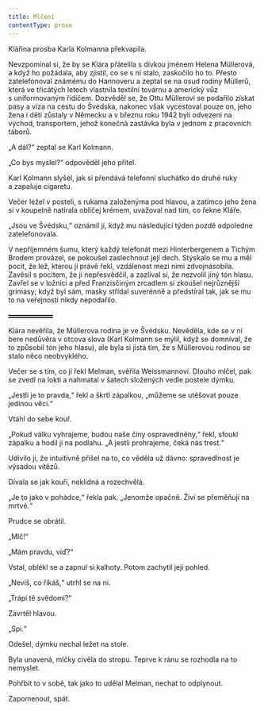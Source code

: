 ```yaml
---
title: Mlčení
contentType: prose
---
```


<section>

Klářina prosba Karla Kolmanna překvapila.

Nevzpomínal si, že by se Klára přátelila s dívkou jménem Helena Müllerová, a když ho požádala, aby zjistil, co se s ní stalo, zaskočilo ho to. Přesto zatelefonoval známému do Hannoveru a zeptal se na osud rodiny Müllerů, která ve třicátých letech vlastnila textilní továrnu a americký vůz s uniformovaným řidičem. Dozvěděl se, že Ottu Müllerovi se podařilo získat pasy a víza na cestu do Švédska, nakonec však vycestoval pouze on, jeho žena i děti zůstaly v Německu a v březnu roku 1942 byli odvezeni na východ, transportem, jehož konečná zastávka byla v jednom z pracovních táborů.

„A dál?“ zeptal se Karl Kolmann.

„Co bys myslel?“ odpověděl jeho přítel.

Karl Kolmann slyšel, jak si přendává telefonní sluchátko do druhé ruky a zapaluje cigaretu.

Večer ležel v posteli, s rukama založenýma pod hlavou, a zatímco jeho žena si v koupelně natírala obličej krémem, uvažoval nad tím, co řekne Kláře.

„Jsou ve Švédsku,“ oznámil jí, když mu následující týden pozdě odpoledne zatelefonovala.

V nepříjemném šumu, který každý telefonát mezi Hinterbergenem a Tichým Brodem provázel, se pokoušel zaslechnout její dech. Stýskalo se mu a měl pocit, že lež, kterou jí právě řekl, vzdálenost mezi nimi zdvojnásobila. Zavěsil s pocitem, že ji nepřesvědčil, a zazlíval si, že nezvolil jiný tón hlasu. Zavřel se v ložnici a před Franzisčiným zrcadlem si zkoušel nejrůznější grimasy; když byl sám, masky střídal suverénně a předstíral tak, jak se mu to na veřejnosti nikdy nepodařilo.

![divider.png](./resources/divider_opt.png)

Klára nevěřila, že Müllerova rodina je ve Švédsku. Nevěděla, kde se v ní bere nedůvěra v otcova slova (Karl Kolmann se mýlil, když se domníval, že to způsobil tón jeho hlasu), ale byla si jistá tím, že s Müllerovou rodinou se stalo něco neobvyklého.

Večer se s tím, co jí řekl Melman, svěřila Weissmannovi. Dlouho mlčel, pak se zvedl na lokti a nahmatal v šatech složených vedle postele dýmku.

„Jestli je to pravda,“ řekl a škrtl zápalkou, „můžeme se utěšovat pouze jedinou věcí.“

Vtáhl do sebe kouř.

„Pokud válku vyhrajeme, budou naše činy ospravedlněny,“ řekl, sfoukl zápalku a hodil ji na podlahu. „A jestli prohrajeme, čeká nás trest.“

Udivilo ji, že intuitivně přišel na to, co věděla už dávno: spravedlnost je výsadou vítězů.

Dívala se jak kouří, neklidná a rozechvělá.

„Je to jako v pohádce,“ řekla pak. „Jenomže opačně. Živí se přeměňují na mrtvé.“

Prudce se obrátil.

„Mlč!“

„Mám pravdu, viď?“

Vstal, oblékl se a zapnul si kalhoty. Potom zachytil její pohled.

„Nevíš, co říkáš,“ utrhl se na ni.

„Trápí tě svědomí?“

Zavrtěl hlavou.

„Spi.“

Odešel, dýmku nechal ležet na stole.

Byla unavená, mlčky civěla do stropu. Teprve k ránu se rozhodla na to nemyslet.

Pohřbít to v sobě, tak jako to udělal Melman, nechat to odplynout.

Zapomenout, spát.

</section>
